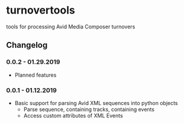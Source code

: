 # turnovertools
tools for processing Avid Media Composer turnovers

## Changelog

### 0.0.2 - 01.29.2019

- Planned features
  

### 0.0.1 - 01.12.2019

- Basic support for parsing Avid XML sequences into python objects
  - Parse sequence, containing tracks, containing events
  - Access custom attributes of XML Events
